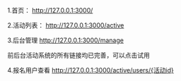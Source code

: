 1.首页：
http://127.0.0.1:3000/

2.活动列表：
http://127.0.0.1:3000/active

3.后台管理
http://127.0.0.1:3000/manage

前后台活动系统的所有链接均已完善，可以点击试用

4.报名用户查看
http://127.0.0.1:3000/active/users/{活动id}
